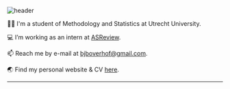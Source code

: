 
![header](https://capsule-render.vercel.app/api?type=waving&color=auto&height=300&section=header&text=Hello!%&fontSize=90&animation=fadeIn&fontAlignY=38)

👨‍🎓 I'm a student of Methodology and Statistics at Utrecht University.  

:computer: I’m working as an intern at [ASReview](https://github.com/asreview).  

📫 Reach me by e-mail at bjboverhof@gmail.com.  

:earth_asia: Find my personal website & CV [here](https://bartjanboverhof.github.io).  

---
